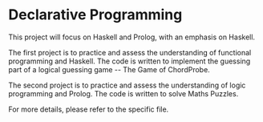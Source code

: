 # Declarative Programming

This project will focus on Haskell and Prolog, with an emphasis on Haskell.

The first project is to practice and assess the understanding of functional programming and Haskell. The code is written to implement the guessing part of a logical guessing game -- The Game of ChordProbe.

The second project is to practice and assess the understanding of logic programming and Prolog. The code is written to solve Maths Puzzles.

For more details, please refer to the specific file.
